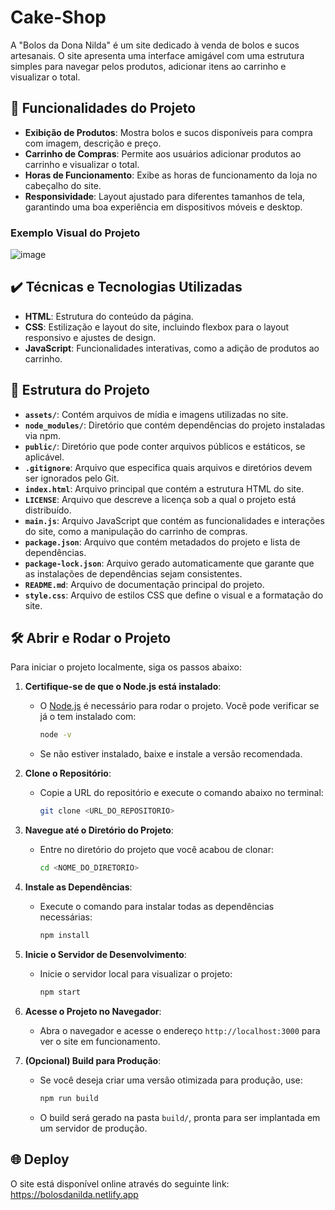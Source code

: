 # Cake-Shop

A "Bolos da Dona Nilda" é um site dedicado à venda de bolos e sucos artesanais. O site apresenta uma interface amigável com uma estrutura simples para navegar pelos produtos, adicionar itens ao carrinho e visualizar o total. 

## 🔨 Funcionalidades do Projeto

- **Exibição de Produtos**: Mostra bolos e sucos disponíveis para compra com imagem, descrição e preço.
- **Carrinho de Compras**: Permite aos usuários adicionar produtos ao carrinho e visualizar o total.
- **Horas de Funcionamento**: Exibe as horas de funcionamento da loja no cabeçalho do site.
- **Responsividade**: Layout ajustado para diferentes tamanhos de tela, garantindo uma boa experiência em dispositivos móveis e desktop.

### Exemplo Visual do Projeto

![image](https://github.com/user-attachments/assets/f03dd31d-ff23-4a6d-aaed-3f1515165022)

## ✔️ Técnicas e Tecnologias Utilizadas

- **HTML**: Estrutura do conteúdo da página.
- **CSS**: Estilização e layout do site, incluindo flexbox para o layout responsivo e ajustes de design.
- **JavaScript**: Funcionalidades interativas, como a adição de produtos ao carrinho.

## 📁 Estrutura do Projeto

- **`assets/`**: Contém arquivos de mídia e imagens utilizadas no site.
- **`node_modules/`**: Diretório que contém dependências do projeto instaladas via npm.
- **`public/`**: Diretório que pode conter arquivos públicos e estáticos, se aplicável.
- **`.gitignore`**: Arquivo que especifica quais arquivos e diretórios devem ser ignorados pelo Git.
- **`index.html`**: Arquivo principal que contém a estrutura HTML do site.
- **`LICENSE`**: Arquivo que descreve a licença sob a qual o projeto está distribuído.
- **`main.js`**: Arquivo JavaScript que contém as funcionalidades e interações do site, como a manipulação do carrinho de compras.
- **`package.json`**: Arquivo que contém metadados do projeto e lista de dependências.
- **`package-lock.json`**: Arquivo gerado automaticamente que garante que as instalações de dependências sejam consistentes.
- **`README.md`**: Arquivo de documentação principal do projeto.
- **`style.css`**: Arquivo de estilos CSS que define o visual e a formatação do site.

## 🛠️ Abrir e Rodar o Projeto

Para iniciar o projeto localmente, siga os passos abaixo:

1. **Certifique-se de que o Node.js está instalado**:
   - O [Node.js](https://nodejs.org/) é necessário para rodar o projeto. Você pode verificar se já o tem instalado com:
     ```bash
     node -v
     ```
   - Se não estiver instalado, baixe e instale a versão recomendada.

2. **Clone o Repositório**:
   - Copie a URL do repositório e execute o comando abaixo no terminal:
     ```bash
     git clone <URL_DO_REPOSITORIO>
     ```

3. **Navegue até o Diretório do Projeto**:
   - Entre no diretório do projeto que você acabou de clonar:
     ```bash
     cd <NOME_DO_DIRETORIO>
     ```

4. **Instale as Dependências**:
   - Execute o comando para instalar todas as dependências necessárias:
     ```bash
     npm install
     ```

5. **Inicie o Servidor de Desenvolvimento**:
   - Inicie o servidor local para visualizar o projeto:
     ```bash
     npm start
     ```

6. **Acesse o Projeto no Navegador**:
   - Abra o navegador e acesse o endereço `http://localhost:3000` para ver o site em funcionamento.

7. **(Opcional) Build para Produção**:
   - Se você deseja criar uma versão otimizada para produção, use:
     ```bash
     npm run build
     ```

   - O build será gerado na pasta `build/`, pronta para ser implantada em um servidor de produção.

## 🌐 Deploy

O site está disponível online através do seguinte link: https://bolosdanilda.netlify.app


